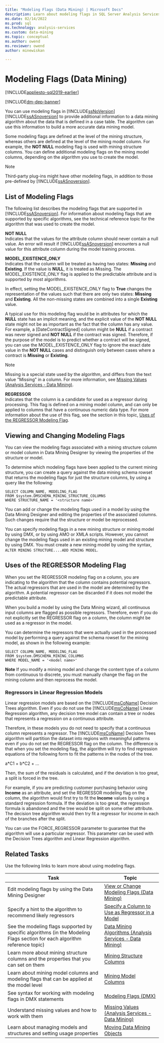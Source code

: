 ```yaml
---
title: "Modeling Flags (Data Mining) | Microsoft Docs"
description: Learn about modeling flags in SQL Server Analysis Services to provide information to a data mining algorithm about the data that is defined in a case table.
ms.date: 02/14/2022
ms.prod: sql
ms.technology: analysis-services
ms.custom: data-mining
ms.topic: conceptual
ms.author: owend
ms.reviewer: owend
author: minewiskan

---
```

# Modeling Flags (Data Mining)
[!INCLUDE[appliesto-sql2019-earlier](../includes/appliesto-sql2019-earlier.md)]

[!INCLUDE[dm-dep-banner](../includes/dm-dep-banner.md)]

  You can use modeling flags in [!INCLUDE[ssNoVersion](../includes/ssnoversion-md.md)] [!INCLUDE[ssASnoversion](../includes/ssasnoversion-md.md)] to provide additional information to a data mining algorithm about the data that is defined in a case table. The algorithm can use this information to build a more accurate data mining model.  
  
 Some modeling flags are defined at the level of the mining structure, whereas others are defined at the level of the mining model column. For example, the **NOT NULL** modeling flag is used with mining structure columns. You can define additional modeling flags on the mining model columns, depending on the algorithm you use to create the model.  
  
> [!NOTE]  
>  Third-party plug-ins might have other modeling flags, in addition to those pre-defined by [!INCLUDE[ssASnoversion](../includes/ssasnoversion-md.md)].  
  
## List of Modeling Flags  
 The following list describes the modeling flags that are supported in [!INCLUDE[ssASnoversion](../includes/ssasnoversion-md.md)]. For information about modeling flags that are supported by specific algorithms, see the technical reference topic for the algorithm that was used to create the model.  
  
 **NOT NULL**  
 Indicates that the values for the attribute column should never contain a null value. An error will result if [!INCLUDE[ssASnoversion](../includes/ssasnoversion-md.md)] encounters a null value for this attribute column during the model training process.  
  
 **MODEL_EXISTENCE_ONLY**  
 Indicates that the column will be treated as having two states: **Missing** and **Existing**. If the value is **NULL**, it is treated as Missing. The MODEL_EXISTENCE_ONLY flag is applied to the predictable attribute and is supported by most algorithms.  
  
 In effect, setting the MODEL_EXISTENCE_ONLY flag to **True** changes the representation of the values such that there are only two states: **Missing** and **Existing**. All the non-missing states are combined into a single **Existing** value.  
  
 A typical use for this modeling flag would be in attributes for which the **NULL** state has an implicit meaning, and the explicit value of the **NOT NULL** state might not be as important as the fact that the column has any value. For example, a [DateContractSigned] column might be **NULL** if a contract was never signed and **NOT NULL** if the contract was signed. Therefore, if the purpose of the model is to predict whether a contract will be signed, you can use the MODEL_EXISTENCE_ONLY flag to ignore the exact date value in the **NOT NULL** cases and distinguish only between cases where a contract is **Missing** or **Existing**.  
  
> [!NOTE]  
>  Missing is a special state used by the algorithm, and differs from the text value "Missing" in a column. For more information, see [Missing Values &#40;Analysis Services - Data Mining&#41;](../../analysis-services/data-mining/missing-values-analysis-services-data-mining.md).  
  
 **REGRESSOR**  
 Indicates that the column is a candidate for used as a regressor during processing. This flag is defined on a mining model column, and can only be applied to columns that have a continuous numeric data type. For more information about the use of this flag, see the section in this topic, [Uses of the REGRESSOR Modeling Flag](#bkmk_UseRegressors).  
  
## Viewing and Changing Modeling Flags  
 You can view the modeling flags associated with a mining structure column or model column in Data Mining Designer by viewing the properties of the structure or model.  
  
 To determine which modeling flags have been applied to the current mining structure, you can create a query against the data mining schema rowset that returns the modeling flags for just the structure columns, by using a query like the following:  
  
```  
SELECT COLUMN_NAME, MODELING_FLAG  
FROM $system.DMSCHEMA_MINING_STRUCTURE_COLUMNS  
WHERE STRUCTURE_NAME = '<structure name>'  
```  
  
 You can add or change the modeling flags used in a model by using the Data Mining Designer and editing the properties of the associated columns. Such changes require that the structure or model be reprocessed.  
  
 You can specify modeling flags in a new mining structure or mining model by using DMX, or by using AMO or XMLA scripts. However, you cannot change the modeling flags used in an existing mining model and structure by using DMX. You must create a new mining model by using the syntax, `ALTER MINING STRUCTURE....ADD MINING MODEL`.  
  
##  <a name="bkmk_UseRegressors"></a> Uses of the REGRESSOR Modeling Flag  
 When you set the REGRESSOR modeling flag on a column, you are indicating to the algorithm that the column contains potential regressors. The actual regressors that are used in the model are determined by the algorithm. A potential regressor can be discarded if it does not model the predictable attribute.  
  
 When you build a model by using the Data Mining wizard, all continuous input columns are flagged as possible regressors. Therefore, even if you do not explicitly set the REGRESSOR flag on a column, the column might be used as a regressor in the model.  
  
 You can determine the regressors that were actually used in the processed model by performing a query against the schema rowset for the mining model, as shown in the following example:  
  
```  
SELECT COLUMN_NAME, MODELING_FLAG  
FROM $system.DMSCHEMA_MINING_COLUMNS  
WHERE MODEL_NAME = '<model name>'  
```  
  
 **Note** If you modify a mining model and change the content type of a column from continuous to discrete, you must manually change the flag on the mining column and then reprocess the model.  
  
### Regressors in Linear Regression Models  
 Linear regression models are based on the [!INCLUDE[msCoName](../includes/msconame-md.md)] Decision Trees algorithm. Even if you do not use the [!INCLUDE[msCoName](../includes/msconame-md.md)] Linear Regression algorithm, any decision tree model can contain a tree or nodes that represents a regression on a continuous attribute.  
  
 Therefore, in these models you do not need to specify that a continuous column represents a regressor. The [!INCLUDE[msCoName](../includes/msconame-md.md)] Decision Trees algorithm will partition the dataset into regions with meaningful patterns even if you do not set the REGRESSOR flag on the column. The difference is that when you set the modeling flag, the algorithm will try to find regression equations of the following form to fit the patterns in the nodes of  the tree.  
  
 a*C1 + b\*C2 + ...  
  
 Then, the sum of the residuals is calculated, and if the deviation is too great, a split is forced in the tree.  
  
 For example, if you are predicting customer purchasing behavior using **Income** as an attribute, and set the REGRESSOR modeling flag on the column, the algorithm would first try to fit the **Income** values by using a standard regression formula. If the deviation is too great, the regression formula is abandoned and the tree would be split on some other attribute. The decision tree algorithm would then try fit a regressor for income in each of the branches after the split.  
  
 You can use the FORCE_REGRESSOR parameter to guarantee that the algorithm will use a particular regressor. This parameter can be used with the Decision Trees algorithm and Linear Regression algorithm.  
  
## Related Tasks  
 Use the following links to learn more about using modeling flags.  
  
|Task|Topic|  
|----------|-----------|  
|Edit modeling flags by using the Data Mining Designer|[View or Change Modeling Flags &#40;Data Mining&#41;](../../analysis-services/data-mining/view-or-change-modeling-flags-data-mining.md)|  
|Specify a hint to the algorithm to recommend likely regressors|[Specify a Column to Use as Regressor in a Model](../../analysis-services/data-mining/specify-a-column-to-use-as-regressor-in-a-model.md)|  
|See the modeling flags supported by specific algorithms (in the Modeling Flags section for each algorithm reference topic)|[Data Mining Algorithms &#40;Analysis Services - Data Mining&#41;](../../analysis-services/data-mining/data-mining-algorithms-analysis-services-data-mining.md)|  
|Learn more about mining structure columns and the properties that you can set on them|[Mining Structure Columns](../../analysis-services/data-mining/mining-structure-columns.md)|  
|Learn about mining model columns and modeling flags that can be applied at the model level|[Mining Model Columns](../../analysis-services/data-mining/mining-model-columns.md)|  
|See syntax for  working with modeling  flags in DMX statements|[Modeling Flags &#40;DMX&#41;](/sql/dmx/modeling-flags-dmx)|  
|Understand missing values and how to work with  them|[Missing Values &#40;Analysis Services - Data Mining&#41;](../../analysis-services/data-mining/missing-values-analysis-services-data-mining.md)|  
|Learn about managing models and structures and setting usage properties|[Moving Data Mining Objects](../../analysis-services/data-mining/moving-data-mining-objects.md)|  
  
  
